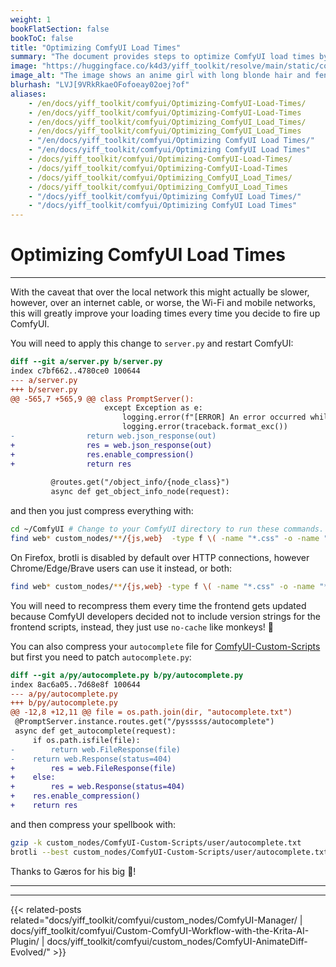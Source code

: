 ```yaml
---
weight: 1
bookFlatSection: false
bookToC: false
title: "Optimizing ComfyUI Load Times"
summary: "The document provides steps to optimize ComfyUI load times by enabling compression in the server script and compressing files using gzip and brotli."
image: "https://huggingface.co/k4d3/yiff_toolkit/resolve/main/static/comfyui/make_it_fast.png"
image_alt: "The image shows an anime girl with long blonde hair and fennec ears running through a snowy landscape. The setting appears to be during day time with a sky that transitions from a dark blue to white. The individual is captured mid-stride, with one foot touching the ground and the other lifted behind them, conveying a sense of motion. Streaks of white give an impression of speed or wind rushing past. The foreground shows patches of snow on uneven terrain with exposed earth, while the background features silhouettes of coniferous trees against the sky."
blurhash: "LVJ[9VRkRkaeOFofoeay02oej?of"
aliases:
    - /en/docs/yiff_toolkit/comfyui/Optimizing-ComfyUI-Load-Times/
    - /en/docs/yiff_toolkit/comfyui/Optimizing-ComfyUI-Load-Times
    - /en/docs/yiff_toolkit/comfyui/Optimizing_ComfyUI_Load_Times/
    - /en/docs/yiff_toolkit/comfyui/Optimizing_ComfyUI_Load_Times
    - "/en/docs/yiff_toolkit/comfyui/Optimizing ComfyUI Load Times/"
    - "/en/docs/yiff_toolkit/comfyui/Optimizing ComfyUI Load Times"
    - /docs/yiff_toolkit/comfyui/Optimizing-ComfyUI-Load-Times/
    - /docs/yiff_toolkit/comfyui/Optimizing-ComfyUI-Load-Times
    - /docs/yiff_toolkit/comfyui/Optimizing_ComfyUI_Load_Times/
    - /docs/yiff_toolkit/comfyui/Optimizing_ComfyUI_Load_Times
    - "/docs/yiff_toolkit/comfyui/Optimizing ComfyUI Load Times/"
    - "/docs/yiff_toolkit/comfyui/Optimizing ComfyUI Load Times"
---
```


<!--markdownlint-disable MD025 MD033 -->

# Optimizing ComfyUI Load Times

---

With the caveat that over the local network this might actually be slower, however, over an internet cable, or worse, the Wi-Fi and mobile networks, this will greatly improve your loading times every time you decide to fire up ComfyUI.

You will need to apply this change to `server.py` and restart ComfyUI:

```diff
diff --git a/server.py b/server.py
index c7bf662..4780ce0 100644
--- a/server.py
+++ b/server.py
@@ -565,7 +565,9 @@ class PromptServer():
                     except Exception as e:
                         logging.error(f"[ERROR] An error occurred while retrieving information for the '{x}' node.")
                         logging.error(traceback.format_exc())
-                return web.json_response(out)
+                res = web.json_response(out)
+                res.enable_compression()
+                return res
 
         @routes.get("/object_info/{node_class}")
         async def get_object_info_node(request):
```

and then you just compress everything with:

```bash
cd ~/ComfyUI # Change to your ComfyUI directory to run these commands.
find web* custom_nodes/**/{js,web}  -type f \( -name "*.css" -o -name "*.html" -o -name "*.js" -o -name "*.json" \) ! -name "*.gz" ! -name "*.br" ! -name "*.zst" -print0 | xargs -0 -P $(nproc) -I {} bash -c '[[ ! -f "{}.gz" ]] && gzip -k "{}"'
```

On Firefox, brotli is disabled by default over HTTP connections, however Chrome/Edge/Brave users can use it instead, or both:

```bash
find web* custom_nodes/**/{js,web} -type f \( -name "*.css" -o -name "*.html" -o -name "*.js" -o -name "*.json" \)  -print0 | xargs -0 -P $(nproc) -I {} bash -c '[[ ! -f "{}.br" ]] && brotli --best "{}"'
```

<!--
One day [aiohttp](https://docs.aiohttp.org/en/stable/index.html) will support zstd and then maybe this will be relevant:

```bash
find web* custom_nodes/**/{js,web} -type f \( -name "*.css" -o -name "*.html" -o -name "*.js" -o -name "*.json" \)  -print0 | xargs -0 -P $(nproc) -I {} bash -c '[[ ! -f "{}.zst" ]] && zstd -19 -q "{}"'
```
-->

You will need to recompress them every time the frontend gets updated because ComfyUI developers decided not to include version strings for the frontend scripts, instead, they just use `no-cache` like monkeys! 🐺

You can also compress your `autocomplete` file for [ComfyUI-Custom-Scripts](/docs/yiff_toolkit/comfyui/custom_nodes/ComfyUI-Custom-Scripts/) but first you need to patch `autocomplete.py`:

```diff
diff --git a/py/autocomplete.py b/py/autocomplete.py
index 8ac6a05..7d68e8f 100644
--- a/py/autocomplete.py
+++ b/py/autocomplete.py
@@ -12,8 +12,11 @@ file = os.path.join(dir, "autocomplete.txt")
 @PromptServer.instance.routes.get("/pysssss/autocomplete")
 async def get_autocomplete(request):
     if os.path.isfile(file):
-        return web.FileResponse(file)
-    return web.Response(status=404)
+        res = web.FileResponse(file)
+    else:
+        res = web.Response(status=404)
+    res.enable_compression()
+    return res
```

and then compress your spellbook with:

```bash
gzip -k custom_nodes/ComfyUI-Custom-Scripts/user/autocomplete.txt
brotli --best custom_nodes/ComfyUI-Custom-Scripts/user/autocomplete.txt
```

Thanks to Gæros for his big 🧠!

---

---

{{< related-posts related="docs/yiff_toolkit/comfyui/custom_nodes/ComfyUI-Manager/ | docs/yiff_toolkit/comfyui/Custom-ComfyUI-Workflow-with-the-Krita-AI-Plugin/ | docs/yiff_toolkit/comfyui/custom_nodes/ComfyUI-AnimateDiff-Evolved/" >}}
